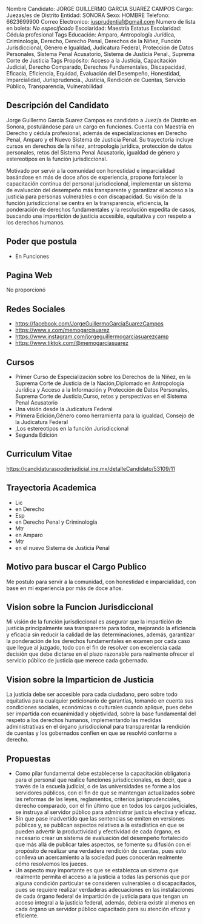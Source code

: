 Nombre Candidato: JORGE GUILLERMO GARCIA SUAREZ CAMPOS
Cargo: Juezas/es de Distrito
Entidad: SONORA
Sexo: HOMBRE
Telefono: 6623699900
Correo Electronico: iusprudentia1@gmail.com
Numero de lista en boleta: *No especificado*
Escolaridad: Maestría
Estatus Escolaridad: Cédula profesional
Tags Educación: Amparo, Antropología Jurídica, Criminología, Derecho, Derecho Penal, Derechos de la Niñez, Función Jurisdiccional, Género e Igualdad, Judicatura Federal, Protección de Datos Personales, Sistema Penal Acusatorio, Sistema de Justicia Penal., Suprema Corte de Justicia
Tags Propósito: Acceso a la Justicia, Capacitación Judicial, Derecho Comparado, Derechos Fundamentales, Discapacidad, Eficacia, Eficiencia, Equidad, Evaluación del Desempeño, Honestidad, Imparcialidad, Jurisprudencia., Justicia, Rendición de Cuentas, Servicio Público, Transparencia, Vulnerabilidad


## Descripción del Candidato 

Jorge Guillermo García Suarez Campos es candidato a Juez/a de Distrito en Sonora, postulándose para un cargo en funciones. Cuenta con Maestría en Derecho y cédula profesional, además de especializaciones en Derecho Penal, Amparo y el Nuevo Sistema de Justicia Penal. Su trayectoria incluye cursos en derechos de la niñez, antropología jurídica, protección de datos personales, retos del Sistema Penal Acusatorio, igualdad de género y estereotipos en la función jurisdiccional.

Motivado por servir a la comunidad con honestidad e imparcialidad basándose en más de doce años de experiencia, propone fortalecer la capacitación continua del personal jurisdiccional, implementar un sistema de evaluación del desempeño más transparente y garantizar el acceso a la justicia para personas vulnerables o con discapacidad. Su visión de la función jurisdiccional se centra en la transparencia, eficiencia, la ponderación de derechos fundamentales y la resolución expedita de casos, buscando una impartición de justicia accesible, equitativa y con respeto a los derechos humanos.


## Poder que postula

- En Funciones


## Pagina Web

No proporcionó


## Redes Sociales

- https://facebook.com/JorgeGuillermoGarciaSuarezCampos
- https://www.x.com/memogarcisuarez
- https://www.instagram.com/jorgeguillermogarciasuarezcamp
- https://www.tiktok.com/@memogarciasuarez


## Cursos

- Primer Curso de Especialización sobre los Derechos de la Niñez, en la Suprema Corte de Justicia de la Nación,Diplomado en Antropología Jurídica y Acceso a la Información y Protección de Datos Personales, Suprema Corte de Justicia,Curso, retos y perspectivas en el Sistema Penal Acusatorio
- Una visión desde la Judicatura Federal
- Primera Edición,Género como herramienta para la igualdad, Consejo de la Judicatura Federal
- ,Los estereotipos en la función Jurisdiccional
- Segunda Edición


## Curriculum Vitae

https://candidaturaspoderjudicial.ine.mx/detalleCandidato/53109/11


## Trayectoria Academica

- Lic
- en Derecho
- Esp
- en Derecho Penal y Criminología
- Mtr
- en Amparo
- Mtr
- en el nuevo Sistema de Justicia Penal


## Motivo para buscar el Cargo Publico

Me postulo para servir a la comunidad, con honestidad e imparcialidad, con base en mi experiencia por más de doce años.


## Vision sobre la Funcion Jurisdiccional

Mi visión de la función jurisdiccional es asegurar que la impartición de justicia principalmente sea transparente para todos, mejorando la eficiencia y eficacia sin reducir la calidad de las determinaciones, además, garantizar la ponderación de los derechos fundamentales en examen por cada caso que llegue al juzgado, todo con el fin de resolver con excelencia cada decisión que debe dictarse en el plazo razonable para realmente ofrecer el servicio público de justicia que merece cada gobernado.


## Vision sobre la Imparticion de Justicia

La justicia debe ser accesible para cada ciudadano, pero sobre todo equitativa para cualquier peticionario de garantías, tomando en cuenta sus condiciones sociales, económicas o culturales cuando aplique, pues debe ser impartida con ecuanimidad y objetividad, sobre la base fundamental del respeto a los derechos humanos, implementando las medidas administrativas en el órgano jurisdiccional para transparentar la rendición de cuentas y los gobernados confíen en que se resolvió conforme a derecho.


## Propuestas

- Como pilar fundamental debe establecerse la capacitación obligatoria para el personal que realice funciones jurisdiccionales, es decir, que a través de la escuela judicial, o de las universidades se forme a los servidores públicos, con el fin de que se mantengan actualizados sobre las reformas de las leyes, reglamentos, criterios jurisprudenciales, derecho comparado, con el fin último que en todos los cargos judiciales, se instruya al servidor público para administrar justicia efectiva y eficaz.
- Sin que pase inadvertido que las sentencias se emiten en versiones públicas y, se publican aspectos relativos a la estadística en que se pueden advertir la productividad y efectividad de cada órgano, es necesario crear un sistema de evaluación del desempeño fortalecido que más allá de publicar tales aspectos, se fomente su difusión con el propósito de realizar una verdadera rendición de cuentas, pues esto conlleva un acercamiento a la sociedad pues conocerán realmente cómo resolvemos los jueces.
- Un aspecto muy importante es que se establezca un sistema que realmente permita el acceso a la justicia a todas las personas que por alguna condición particular se consideren vulnerables o discapacitados, pues se requiere realizar verdaderas adecuaciones en las instalaciones de cada órgano federal de impartición de justicia para que tengan un acceso integral a la justicia federal, además, debiera existir al menos en cada órgano un servidor público capacitado para su atención eficaz y eficiente.

